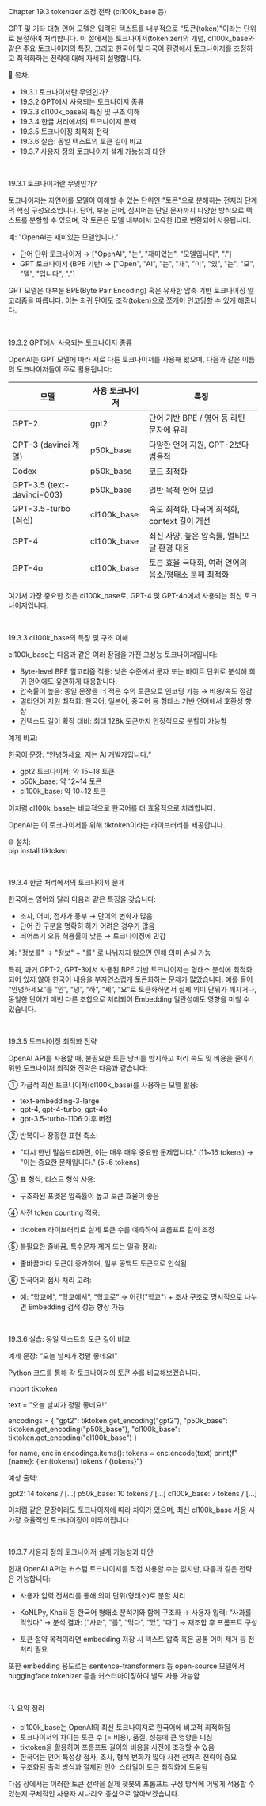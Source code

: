Chapter 19.3 tokenizer 조정 전략 (cl100k_base 등)

GPT 및 기타 대형 언어 모델은 입력된 텍스트를 내부적으로 "토큰(token)"이라는 단위로 분절하여 처리합니다. 이 절에서는 토크나이저(tokenizer)의 개념, cl100k_base와 같은 주요 토크나이저의 특징, 그리고 한국어 및 다국어 환경에서 토크나이저를 조정하고 최적화하는 전략에 대해 자세히 설명합니다.

📌 목차:

- 19.3.1 토크나이저란 무엇인가?
- 19.3.2 GPT에서 사용되는 토크나이저 종류
- 19.3.3 cl100k_base의 특징 및 구조 이해
- 19.3.4 한글 처리에서의 토크나이저 문제
- 19.3.5 토크나이징 최적화 전략
- 19.3.6 실습: 동일 텍스트의 토큰 길이 비교
- 19.3.7 사용자 정의 토크나이저 설계 가능성과 대안

 

19.3.1 토크나이저란 무엇인가?

토크나이저는 자연어를 모델이 이해할 수 있는 단위인 "토큰"으로 분해하는 전처리 단계의 핵심 구성요소입니다. 단어, 부분 단어, 심지어는 단일 문자까지 다양한 방식으로 텍스트를 분할할 수 있으며, 각 토큰은 모델 내부에서 고유한 ID로 변환되어 사용됩니다.

예: "OpenAI는 재미있는 모델입니다."

- 단어 단위 토크나이저 → ["OpenAI", "는", "재미있는", "모델입니다", "."]
- GPT 토크나이저 (BPE 기반) → ["Open", "AI", "는", "재", "미", "있", "는", "모", "델", "입니다", "."]

GPT 모델은 대부분 BPE(Byte Pair Encoding) 혹은 유사한 압축 기반 토크나이징 알고리즘을 따릅니다. 이는 희귀 단어도 조각(token)으로 쪼개어 인코딩할 수 있게 해줍니다.

 

19.3.2 GPT에서 사용되는 토크나이저 종류

OpenAI는 GPT 모델에 따라 서로 다른 토크나이저를 사용해 왔으며, 다음과 같은 이름의 토크나이저들이 주로 활용됩니다:

| 모델                        | 사용 토크나이저          | 특징                                                                 |
|----------------------------|--------------------------|----------------------------------------------------------------------|
| GPT-2                      | gpt2                     | 단어 기반 BPE / 영어 등 라틴 문자에 유리                          |
| GPT-3 (davinci 계열)       | p50k_base                | 다양한 언어 지원, GPT-2보다 범용적                                 |
| Codex                      | p50k_base                | 코드 최적화                                                        |
| GPT-3.5 (text-davinci-003) | p50k_base                | 일반 목적 언어 모델                                                |
| GPT-3.5-turbo (최신)       | cl100k_base              | 속도 최적화, 다국어 최적화, context 길이 개선                      |
| GPT-4                      | cl100k_base              | 최신 사양, 높은 압축률, 멀티모달 환경 대응                         |
| GPT-4o                     | cl100k_base              | 토큰 효율 극대화, 여러 언어의 음소/형태소 분해 최적화            |

여기서 가장 중요한 것은 cl100k_base로, GPT-4 및 GPT-4o에서 사용되는 최신 토크나이저입니다.

 

19.3.3 cl100k_base의 특징 및 구조 이해

cl100k_base는 다음과 같은 여러 장점을 가진 고성능 토크나이저입니다:

- Byte-level BPE 알고리즘 적용: 낮은 수준에서 문자 또는 바이트 단위로 분석해 희귀 언어에도 유연하게 대응합니다.
- 압축률이 높음: 동일 문장을 더 적은 수의 토큰으로 인코딩 가능 → 비용/속도 절감
- 멀티언어 지원 최적화: 한국어, 일본어, 중국어 등 형태소 기반 언어에서 호환성 향상
- 컨텍스트 길이 확장 대비: 최대 128k 토큰까지 안정적으로 분할이 가능함

예제 비교:

한국어 문장: “안녕하세요. 저는 AI 개발자입니다.”

- gpt2 토크나이저: 약 15~18 토큰
- p50k_base: 약 12~14 토큰
- cl100k_base: 약 10~12 토큰

이처럼 cl100k_base는 비교적으로 한국어를 더 효율적으로 처리합니다.

OpenAI는 이 토크나이저를 위해 tiktoken이라는 라이브러리를 제공합니다.

🌐 설치:  
pip install tiktoken

 

19.3.4 한글 처리에서의 토크나이저 문제

한국어는 영어와 달리 다음과 같은 특징을 갖습니다:

- 조사, 어미, 접사가 풍부 → 단어의 변화가 많음
- 단어 간 구분을 명확히 하기 어려운 경우가 많음
- 띄어쓰기 오류 허용률이 낮음 → 토크나이징에 민감

예: "정보를" → "정보" + "를" 로 나눠지지 않으면 인해 의미 손실 가능

특히, 과거 GPT-2, GPT-3에서 사용된 BPE 기반 토크나이저는 형태소 분석에 최적화되어 있지 않아 한국어 내용을 부자연스럽게 토큰화하는 문제가 많았습니다. 예를 들어 “안녕하세요”를 “안”, “녕”, “하”, “세”, “요”로 토큰화하면서 실제 의미 단위가 깨지거나, 동일한 단어가 매번 다른 조합으로 처리되어 Embedding 일관성에도 영향을 미칠 수 있습니다.

 

19.3.5 토크나이징 최적화 전략

OpenAI API를 사용할 때, 불필요한 토큰 낭비를 방지하고 처리 속도 및 비용을 줄이기 위한 토크나이저 최적화 전략은 다음과 같습니다:

① 가급적 최신 토크나이저(cl100k_base)를 사용하는 모델 활용:

- text-embedding-3-large
- gpt-4, gpt-4-turbo, gpt-4o
- gpt-3.5-turbo-1106 이후 버전

② 반복이나 장황한 표현 축소:

- "다시 한번 말씀드리자면, 이는 매우 매우 중요한 문제입니다." (11~16 tokens)
  → "이는 중요한 문제입니다." (5~6 tokens)

③ 표 형식, 리스트 형식 사용:

- 구조화된 포맷은 압축률이 높고 토큰 효율이 좋음

④ 사전 token counting 적용:

- tiktoken 라이브러리로 실제 토큰 수를 예측하여 프롬프트 길이 조정

⑤ 불필요한 줄바꿈, 특수문자 제거 또는 일괄 정리:

- 줄바꿈마다 토큰이 증가하며, 일부 공백도 토큰으로 인식됨

⑥ 한국어의 접사 처리 고려:

- 예: “학교에”, “학교에서”, “학교로” → 어간("학교") + 조사 구조로 명시적으로 나누면 Embedding 검색 성능 향상 가능

 

19.3.6 실습: 동일 텍스트의 토큰 길이 비교

예제 문장: “오늘 날씨가 정말 좋네요!”

Python 코드를 통해 각 토크나이저의 토큰 수를 비교해보겠습니다.

import tiktoken

text = "오늘 날씨가 정말 좋네요!"

encodings = {
    "gpt2": tiktoken.get_encoding("gpt2"),
    "p50k_base": tiktoken.get_encoding("p50k_base"),
    "cl100k_base": tiktoken.get_encoding("cl100k_base")
}

for name, enc in encodings.items():
    tokens = enc.encode(text)
    print(f"{name}: {len(tokens)} tokens / {tokens}")

예상 출력:

gpt2: 14 tokens / [...]
p50k_base: 10 tokens / [...]
cl100k_base: 7 tokens / [...]

이처럼 같은 문장이라도 토크나이저에 따라 차이가 있으며,
최신 cl100k_base 사용 시 가장 효율적인 토크나이징이 이루어집니다.

 

19.3.7 사용자 정의 토크나이저 설계 가능성과 대안

현재 OpenAI API는 커스텀 토크나이저를 직접 사용할 수는 없지만, 다음과 같은 전략은 가능합니다:

- 사용자 입력 전처리를 통해 의미 단위(형태소)로 분할 처리
- KoNLPy, Khaiii 등 한국어 형태소 분석기와 함께 구조화
  → 사용자 입력: “사과를 먹었다”
  → 분석 결과: [“사과”, “를”, “먹다”, “았”, “다”] → 재조합 후 프롬프트 구성

- 토큰 절약 목적이라면 embedding 저장 시 텍스트 압축 혹은 공통 어미 제거 등 전처리 필요

또한 embedding 용도로는 sentence-transformers 등 open-source 모델에서 huggingface tokenizer 등을 커스터마이징하여 별도 사용 가능함

 

🔍 요약 정리

- cl100k_base는 OpenAI의 최신 토크나이저로 한국어에 비교적 최적화됨
- 토크나이저의 차이는 토큰 수 (= 비용), 품질, 성능에 큰 영향을 미침
- tiktoken을 활용하여 프롬프트 길이와 비용을 사전에 조정할 수 있음
- 한국어는 언어 특성상 접사, 조사, 형식 변화가 많아 사전 전처리 전략이 중요
- 구조화된 출력 방식과 절제된 언어 스타일이 토큰 최적화에 도움됨

다음 장에서는 이러한 토큰 전략을 실제 챗봇의 프롬프트 구성 방식에 어떻게 적용할 수 있는지 구체적인 사용자 시나리오 중심으로 알아보겠습니다.